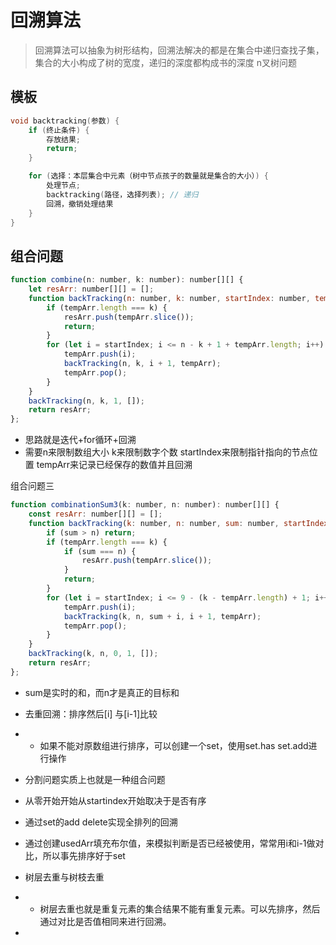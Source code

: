 # 回溯算法
>回溯算法可以抽象为树形结构，回溯法解决的都是在集合中递归查找子集，集合的大小构成了树的宽度，递归的深度都构成书的深度
> n叉树问题

## 模板
~~~C
void backtracking(参数) {
    if (终止条件) {
        存放结果;
        return;
    }

    for (选择：本层集合中元素（树中节点孩子的数量就是集合的大小）) {
        处理节点;
        backtracking(路径，选择列表); // 递归
        回溯，撤销处理结果
    }
}
~~~

## 组合问题
~~~js
function combine(n: number, k: number): number[][] {
    let resArr: number[][] = [];
    function backTracking(n: number, k: number, startIndex: number, tempArr: number[]): void {
        if (tempArr.length === k) {
            resArr.push(tempArr.slice());
            return;
        }
        for (let i = startIndex; i <= n - k + 1 + tempArr.length; i++) {
            tempArr.push(i);
            backTracking(n, k, i + 1, tempArr);
            tempArr.pop();
        }
    }
    backTracking(n, k, 1, []);
    return resArr;
};
~~~
* 思路就是迭代+for循环+回溯
* 需要n来限制数组大小 k来限制数字个数 startIndex来限制指针指向的节点位置 tempArr来记录已经保存的数值并且回溯

组合问题三
~~~js
function combinationSum3(k: number, n: number): number[][] {
    const resArr: number[][] = [];
    function backTracking(k: number, n: number, sum: number, startIndex: number, tempArr: number[]): void {
        if (sum > n) return;
        if (tempArr.length === k) {
            if (sum === n) {
                resArr.push(tempArr.slice());
            }
            return;
        }
        for (let i = startIndex; i <= 9 - (k - tempArr.length) + 1; i++) {
            tempArr.push(i);
            backTracking(k, n, sum + i, i + 1, tempArr);
            tempArr.pop();
        }
    }
    backTracking(k, n, 0, 1, []);
    return resArr;
};
~~~
* sum是实时的和，而n才是真正的目标和
* 去重回溯：排序然后[i] 与[i-1]比较
* * 如果不能对原数组进行排序，可以创建一个set，使用set.has set.add进行操作
* 分割问题实质上也就是一种组合问题
* 从零开始开始从startindex开始取决于是否有序
* 通过set的add delete实现全排列的回溯
* 通过创建usedArr填充布尔值，来模拟判断是否已经被使用，常常用i和i-1做对比，所以事先排序好于set


* 树层去重与树枝去重
* * 树层去重也就是重复元素的集合结果不能有重复元素。可以先排序，然后通过对比是否值相同来进行回溯。
* 